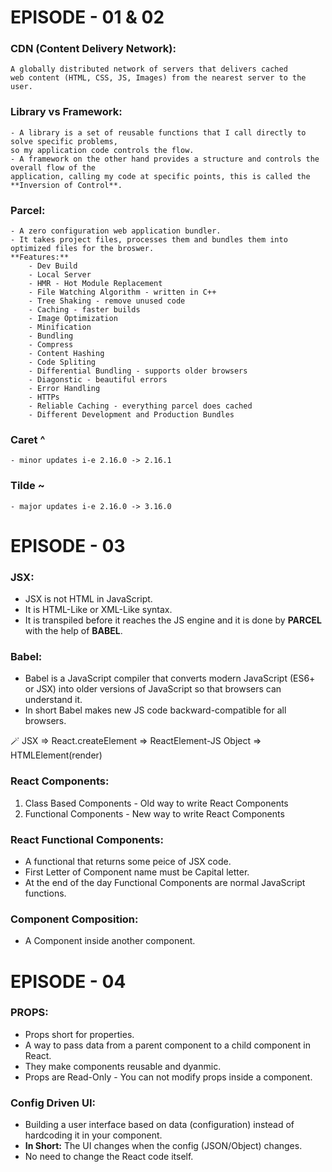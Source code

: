 # EPISODE - 01 & 02

### CDN (Content Delivery Network):

    A globally distributed network of servers that delivers cached
    web content (HTML, CSS, JS, Images) from the nearest server to the user.

### Library vs Framework:

    - A library is a set of reusable functions that I call directly to solve specific problems,
    so my application code controls the flow.
    - A framework on the other hand provides a structure and controls the overall flow of the
    application, calling my code at specific points, this is called the **Inversion of Control**.

### Parcel:

    - A zero configuration web application bundler.
    - It takes project files, processes them and bundles them into optimized files for the broswer.
    **Features:**
        - Dev Build
        - Local Server
        - HMR - Hot Module Replacement
        - File Watching Algorithm - written in C++
        - Tree Shaking - remove unused code
        - Caching - faster builds
        - Image Optimization
        - Minification
        - Bundling
        - Compress
        - Content Hashing
        - Code Spliting
        - Differential Bundling - supports older browsers
        - Diagonstic - beautiful errors
        - Error Handling
        - HTTPs
        - Reliable Caching - everything parcel does cached
        - Different Development and Production Bundles

### Caret ^

    - minor updates i-e 2.16.0 -> 2.16.1

### Tilde ~

    - major updates i-e 2.16.0 -> 3.16.0

# EPISODE - 03

### JSX:

- JSX is not HTML in JavaScript.
- It is HTML-Like or XML-Like syntax.
- It is transpiled before it reaches the JS engine and it is done by **PARCEL** with the help of **BABEL**.

### Babel:

- Babel is a JavaScript compiler that converts modern JavaScript (ES6+ or JSX) into older
  versions of JavaScript so that browsers can understand it.
- In short Babel makes new JS code backward-compatible for all browsers.

🪄 JSX => React.createElement => ReactElement-JS Object => HTMLElement(render)

### React Components:

1. Class Based Components - Old way to write React Components
2. Functional Components - New way to write React Components

### React Functional Components:

- A functional that returns some peice of JSX code.
- First Letter of Component name must be Capital letter.
- At the end of the day Functional Components are normal JavaScript functions.


### Component Composition:
- A Component inside another component.


# EPISODE - 04

### PROPS:
- Props short for properties.
- A way to pass data from a parent component to a child component in React.
- They make components reusable and dyanmic.
- Props are Read-Only - You can not modify props inside a component.


### Config Driven UI:
- Building a user interface based on  data (configuration) instead of hardcoding it in your component.
- **In Short:** The UI changes when the config (JSON/Object) changes.
- No need to change the React code itself.


